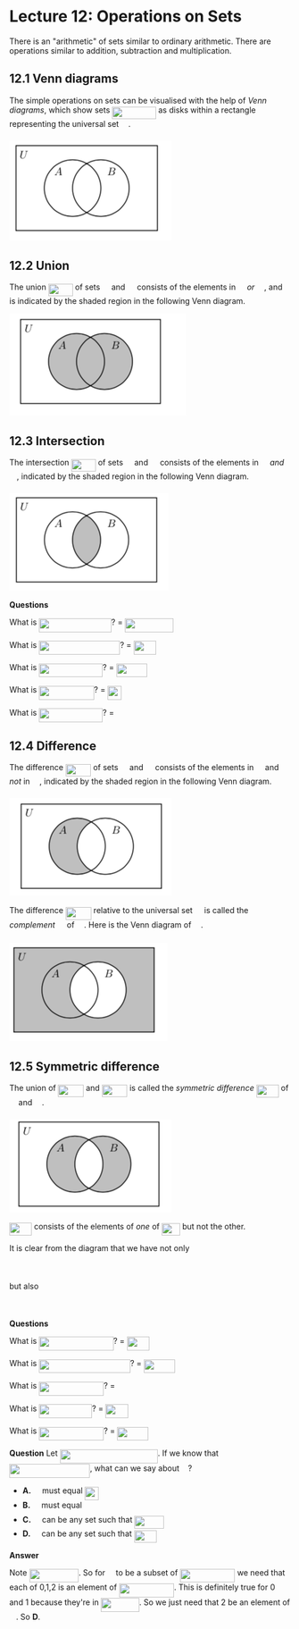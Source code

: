 # Lecture 12: Operations on Sets

There is an "arithmetic" of sets similar to ordinary arithmetic. There are
operations similar to addition, subtraction and multiplication.

## 12.1 Venn diagrams

The simple operations on sets can be visualised with the help of _Venn
diagrams_, which show sets <img src="/lectures/tex/3ac07c246ecd4031bcc8961143ca65e8.svg?invert_in_darkmode&sanitize=true" align=middle width=78.72923519999999pt height=22.465723500000017pt/> as disks within a rectangle
representing the universal set <img src="/lectures/tex/6bac6ec50c01592407695ef84f457232.svg?invert_in_darkmode&sanitize=true" align=middle width=13.01596064999999pt height=22.465723500000017pt/>.

![](images/L12-P3.png)

## 12.2 Union

The union <img src="/lectures/tex/d125f2409905fcd5b28b7846e0c5d41f.svg?invert_in_darkmode&sanitize=true" align=middle width=43.88690624999999pt height=22.465723500000017pt/> of sets <img src="/lectures/tex/53d147e7f3fe6e47ee05b88b166bd3f6.svg?invert_in_darkmode&sanitize=true" align=middle width=12.32879834999999pt height=22.465723500000017pt/> and <img src="/lectures/tex/61e84f854bc6258d4108d08d4c4a0852.svg?invert_in_darkmode&sanitize=true" align=middle width=13.29340979999999pt height=22.465723500000017pt/> consists of the elements in <img src="/lectures/tex/53d147e7f3fe6e47ee05b88b166bd3f6.svg?invert_in_darkmode&sanitize=true" align=middle width=12.32879834999999pt height=22.465723500000017pt/> _or_
<img src="/lectures/tex/61e84f854bc6258d4108d08d4c4a0852.svg?invert_in_darkmode&sanitize=true" align=middle width=13.29340979999999pt height=22.465723500000017pt/>, and is indicated by the shaded region in the following Venn diagram.

![](images/L12-P4-1.png)

## 12.3 Intersection

The intersection <img src="/lectures/tex/b0c1a78bbd8d865698d311abad4d5d92.svg?invert_in_darkmode&sanitize=true" align=middle width=43.88690624999999pt height=22.465723500000017pt/> of sets <img src="/lectures/tex/53d147e7f3fe6e47ee05b88b166bd3f6.svg?invert_in_darkmode&sanitize=true" align=middle width=12.32879834999999pt height=22.465723500000017pt/> and <img src="/lectures/tex/61e84f854bc6258d4108d08d4c4a0852.svg?invert_in_darkmode&sanitize=true" align=middle width=13.29340979999999pt height=22.465723500000017pt/> consists of the elements in <img src="/lectures/tex/53d147e7f3fe6e47ee05b88b166bd3f6.svg?invert_in_darkmode&sanitize=true" align=middle width=12.32879834999999pt height=22.465723500000017pt/>
_and_ <img src="/lectures/tex/61e84f854bc6258d4108d08d4c4a0852.svg?invert_in_darkmode&sanitize=true" align=middle width=13.29340979999999pt height=22.465723500000017pt/>, indicated by the shaded region in the following Venn diagram.

![](images/L12-P4-2.png)

**Questions**

What is <img src="/lectures/tex/fd197938258ba006d219e889b09cf440.svg?invert_in_darkmode&sanitize=true" align=middle width=129.68032604999996pt height=24.65753399999998pt/>? = <img src="/lectures/tex/0ab5bed1bf89bdf7df80fbc2c9da57b0.svg?invert_in_darkmode&sanitize=true" align=middle width=86.75799824999999pt height=24.65753399999998pt/>

What is <img src="/lectures/tex/c5304343b1c35c3f802616c5bbb98a49.svg?invert_in_darkmode&sanitize=true" align=middle width=145.20541859999997pt height=24.65753399999998pt/>? = <img src="/lectures/tex/a40178e917ed5ce7b8049c1947198c62.svg?invert_in_darkmode&sanitize=true" align=middle width=40.18272059999999pt height=24.65753399999998pt/>

What is <img src="/lectures/tex/ad7f72c4266cac872b94fad3183d01a0.svg?invert_in_darkmode&sanitize=true" align=middle width=114.1552335pt height=24.65753399999998pt/>? = <img src="/lectures/tex/49519068a123d98fcecd8120989abbc5.svg?invert_in_darkmode&sanitize=true" align=middle width=55.70781314999999pt height=24.65753399999998pt/>

What is <img src="/lectures/tex/ec7e842d1d781027a42bdca97071a185.svg?invert_in_darkmode&sanitize=true" align=middle width=98.63014094999998pt height=24.65753399999998pt/>? = <img src="/lectures/tex/ebef3a209d3c76e8b0b586f3dae5a400.svg?invert_in_darkmode&sanitize=true" align=middle width=24.657628049999992pt height=24.65753399999998pt/>

What is <img src="/lectures/tex/b0f59b0d95850b7c357608bdf86a74c7.svg?invert_in_darkmode&sanitize=true" align=middle width=114.1552335pt height=24.65753399999998pt/>? = <img src="/lectures/tex/4ff29620e88188582cae13f73fcb04b2.svg?invert_in_darkmode&sanitize=true" align=middle width=16.438418699999993pt height=24.65753399999998pt/>

## 12.4 Difference

The difference <img src="/lectures/tex/1d3836cacc2b21bed5c6b6a4c9307d90.svg?invert_in_darkmode&sanitize=true" align=middle width=45.71340014999999pt height=22.465723500000017pt/> of sets <img src="/lectures/tex/53d147e7f3fe6e47ee05b88b166bd3f6.svg?invert_in_darkmode&sanitize=true" align=middle width=12.32879834999999pt height=22.465723500000017pt/> and <img src="/lectures/tex/61e84f854bc6258d4108d08d4c4a0852.svg?invert_in_darkmode&sanitize=true" align=middle width=13.29340979999999pt height=22.465723500000017pt/> consists of the elements in <img src="/lectures/tex/53d147e7f3fe6e47ee05b88b166bd3f6.svg?invert_in_darkmode&sanitize=true" align=middle width=12.32879834999999pt height=22.465723500000017pt/> and
_not_ in <img src="/lectures/tex/61e84f854bc6258d4108d08d4c4a0852.svg?invert_in_darkmode&sanitize=true" align=middle width=13.29340979999999pt height=22.465723500000017pt/>, indicated by the shaded region in the following Venn diagram.

![](images/L12-P6-1.png)

The difference <img src="/lectures/tex/1324412f6823f49ba2782ac30451a6c4.svg?invert_in_darkmode&sanitize=true" align=middle width=46.40054099999999pt height=22.465723500000017pt/> relative to the universal set <img src="/lectures/tex/6bac6ec50c01592407695ef84f457232.svg?invert_in_darkmode&sanitize=true" align=middle width=13.01596064999999pt height=22.465723500000017pt/> is called the
_complement_ <img src="/lectures/tex/bb9674d5100390c5eca7be169db2bb73.svg?invert_in_darkmode&sanitize=true" align=middle width=13.29340979999999pt height=27.725679300000007pt/> of <img src="/lectures/tex/61e84f854bc6258d4108d08d4c4a0852.svg?invert_in_darkmode&sanitize=true" align=middle width=13.29340979999999pt height=22.465723500000017pt/>. Here is the Venn diagram of <img src="/lectures/tex/bb9674d5100390c5eca7be169db2bb73.svg?invert_in_darkmode&sanitize=true" align=middle width=13.29340979999999pt height=27.725679300000007pt/>.

![](images/L12-P6-2.png)

## 12.5 Symmetric difference

The union of <img src="/lectures/tex/e5f5db573149c789f22fcdd200188678.svg?invert_in_darkmode&sanitize=true" align=middle width=45.71340014999999pt height=22.465723500000017pt/> and <img src="/lectures/tex/de6ebed358e3b2bba36a60fc60eb9138.svg?invert_in_darkmode&sanitize=true" align=middle width=45.713393549999985pt height=22.465723500000017pt/> is called the _symmetric difference_ <img src="/lectures/tex/45f8da91df45d62bd5bab69a2f519715.svg?invert_in_darkmode&sanitize=true" align=middle width=40.23411974999999pt height=22.831056599999986pt/> of <img src="/lectures/tex/53d147e7f3fe6e47ee05b88b166bd3f6.svg?invert_in_darkmode&sanitize=true" align=middle width=12.32879834999999pt height=22.465723500000017pt/> and <img src="/lectures/tex/61e84f854bc6258d4108d08d4c4a0852.svg?invert_in_darkmode&sanitize=true" align=middle width=13.29340979999999pt height=22.465723500000017pt/>.

![](images/L12-P7.png)

<img src="/lectures/tex/c770f6f0df6975ef927cc4851bee3b4d.svg?invert_in_darkmode&sanitize=true" align=middle width=40.23411974999999pt height=22.831056599999986pt/> consists of the elements of _one_ of <img src="/lectures/tex/91daf49251530f97b200e0d037770c11.svg?invert_in_darkmode&sanitize=true" align=middle width=32.92809134999999pt height=22.465723500000017pt/> but not the other.

It is clear from the diagram that we have not only

<p align="center"><img src="/lectures/tex/8eecb09d55c98948a56a721ef0d46dc6.svg?invert_in_darkmode&sanitize=true" align=middle width=197.4140949pt height=16.438356pt/></p>

but also

<p align="center"><img src="/lectures/tex/147be44d2bc8b7e3e632181f3c99d741.svg?invert_in_darkmode&sanitize=true" align=middle width=195.58760265pt height=16.438356pt/></p>

**Questions**

What is <img src="/lectures/tex/e5aa794698afac752d3e6282208e7131.svg?invert_in_darkmode&sanitize=true" align=middle width=133.33325774999997pt height=24.65753399999998pt/>? = <img src="/lectures/tex/a4fcb4500397cbb130042139c507ec40.svg?invert_in_darkmode&sanitize=true" align=middle width=40.18272059999999pt height=24.65753399999998pt/>

What is <img src="/lectures/tex/438e2eb5d06960953063678b07355e4c.svg?invert_in_darkmode&sanitize=true" align=middle width=163.47026025pt height=24.65753399999998pt/>? = <img src="/lectures/tex/919dc400ee296a701fd4c74fd824dcb4.svg?invert_in_darkmode&sanitize=true" align=middle width=55.70781314999999pt height=24.65753399999998pt/>

What is <img src="/lectures/tex/99c330419369f70fbf9e5b2cb85404e3.svg?invert_in_darkmode&sanitize=true" align=middle width=115.98172575pt height=24.65753399999998pt/>? = <img src="/lectures/tex/4ff29620e88188582cae13f73fcb04b2.svg?invert_in_darkmode&sanitize=true" align=middle width=16.438418699999993pt height=24.65753399999998pt/>

What is <img src="/lectures/tex/8815554a81cff15d74b000e8c5348cb2.svg?invert_in_darkmode&sanitize=true" align=middle width=94.97735279999999pt height=24.65753399999998pt/>? = <img src="/lectures/tex/d724abf25a6ab4d8bb1dd8ecebd54c53.svg?invert_in_darkmode&sanitize=true" align=middle width=40.18272059999999pt height=24.65753399999998pt/>

What is <img src="/lectures/tex/848abeac0099e6134d5406698c761c10.svg?invert_in_darkmode&sanitize=true" align=middle width=115.98172575pt height=24.65753399999998pt/>? = <img src="/lectures/tex/49519068a123d98fcecd8120989abbc5.svg?invert_in_darkmode&sanitize=true" align=middle width=55.70781314999999pt height=24.65753399999998pt/>

**Question** Let <img src="/lectures/tex/b2eaaa3b903da37f073c2fc44398950f.svg?invert_in_darkmode&sanitize=true" align=middle width=175.41075585pt height=24.65753399999998pt/>. If we know that <img src="/lectures/tex/3165f19fabe708acfa302968caf36098.svg?invert_in_darkmode&sanitize=true" align=middle width=144.3777027pt height=24.65753399999998pt/>, what can we say about <img src="/lectures/tex/2f118ee06d05f3c2d98361d9c30e38ce.svg?invert_in_darkmode&sanitize=true" align=middle width=11.889314249999991pt height=22.465723500000017pt/>?

- **A.** <img src="/lectures/tex/2f118ee06d05f3c2d98361d9c30e38ce.svg?invert_in_darkmode&sanitize=true" align=middle width=11.889314249999991pt height=22.465723500000017pt/> must equal <img src="/lectures/tex/06a04c68bf78e2a6c07f3ce1db84e829.svg?invert_in_darkmode&sanitize=true" align=middle width=24.657628049999992pt height=24.65753399999998pt/>
- **B.** <img src="/lectures/tex/2f118ee06d05f3c2d98361d9c30e38ce.svg?invert_in_darkmode&sanitize=true" align=middle width=11.889314249999991pt height=22.465723500000017pt/> must equal <img src="/lectures/tex/4fd661cfefdf4318d1aa35fb483796b2.svg?invert_in_darkmode&sanitize=true" align=middle width=11.87217899999999pt height=22.648391699999998pt/>
- **C.** <img src="/lectures/tex/2f118ee06d05f3c2d98361d9c30e38ce.svg?invert_in_darkmode&sanitize=true" align=middle width=11.889314249999991pt height=22.465723500000017pt/> can be any set such that <img src="/lectures/tex/baf91342c303ad3f5e9767cd7c4783fc.svg?invert_in_darkmode&sanitize=true" align=middle width=52.985095349999995pt height=22.465723500000017pt/>
- **D.** <img src="/lectures/tex/2f118ee06d05f3c2d98361d9c30e38ce.svg?invert_in_darkmode&sanitize=true" align=middle width=11.889314249999991pt height=22.465723500000017pt/> can be any set such that <img src="/lectures/tex/8a1d8a12b48b6d0ee610d80ca870bcf7.svg?invert_in_darkmode&sanitize=true" align=middle width=40.19966114999999pt height=22.465723500000017pt/>

**Answer**

Note <img src="/lectures/tex/5a301859375176c372235b5ae930b9ea.svg?invert_in_darkmode&sanitize=true" align=middle width=88.65282689999998pt height=24.65753399999998pt/>. So for <img src="/lectures/tex/e257acd1ccbe7fcb654708f1a866bfe9.svg?invert_in_darkmode&sanitize=true" align=middle width=11.027402099999989pt height=22.465723500000017pt/> to be a subset of <img src="/lectures/tex/bcdfbdfbd08866828f411555ef77c982.svg?invert_in_darkmode&sanitize=true" align=middle width=98.64725969999998pt height=24.65753399999998pt/> we need
that each of 0,1,2 is an element of <img src="/lectures/tex/bcdfbdfbd08866828f411555ef77c982.svg?invert_in_darkmode&sanitize=true" align=middle width=98.64725969999998pt height=24.65753399999998pt/>. This is definitely true
for 0 and 1 because they're in <img src="/lectures/tex/d830584068bebf3f54bf307910cd212a.svg?invert_in_darkmode&sanitize=true" align=middle width=68.49324734999999pt height=24.65753399999998pt/>. So we just need that 2 be an
element of <img src="/lectures/tex/2f118ee06d05f3c2d98361d9c30e38ce.svg?invert_in_darkmode&sanitize=true" align=middle width=11.889314249999991pt height=22.465723500000017pt/>. So **D**.

